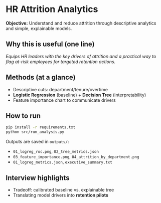 # HR Attrition Analytics

**Objective:** Understand and reduce attrition through descriptive analytics and simple, explainable models.

## Why this is useful (one line)
_Equips HR leaders with the key drivers of attrition and a practical way to flag at-risk employees for targeted retention actions._

## Methods (at a glance)
- Descriptive cuts: department/tenure/overtime
- **Logistic Regression** (baseline) + **Decision Tree** (interpretability)
- Feature importance chart to communicate drivers

## How to run
```bash
pip install -r requirements.txt
python src/run_analysis.py
```
Outputs are saved in `outputs/`:
- `01_logreg_roc.png`, `02_tree_metrics.json`
- `03_feature_importance.png`, `04_attrition_by_department.png`
- `01_logreg_metrics.json`, `executive_summary.txt`

## Interview highlights
- Tradeoff: calibrated baseline vs. explainable tree
- Translating model drivers into **retention pilots**
